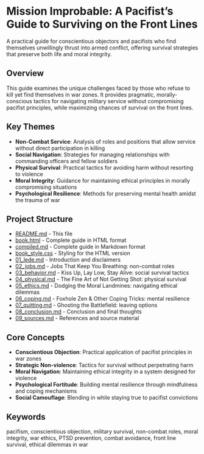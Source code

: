 # Mission Improbable: A Pacifist’s Guide to Surviving on the Front Lines

A practical guide for conscientious objectors and pacifists who find themselves unwillingly thrust into armed conflict, offering survival strategies that preserve both life and moral integrity.

## Overview

This guide examines the unique challenges faced by those who refuse to kill yet find themselves in war zones. It provides pragmatic, morally-conscious tactics for navigating military service without compromising pacifist principles, while maximizing chances of survival on the front lines.

## Key Themes

- **Non-Combat Service**: Analysis of roles and positions that allow service without direct participation in killing
- **Social Navigation**: Strategies for managing relationships with commanding officers and fellow soldiers
- **Physical Survival**: Practical tactics for avoiding harm without resorting to violence
- **Moral Integrity**: Guidance for maintaining ethical principles in morally compromising situations
- **Psychological Resilience**: Methods for preserving mental health amidst the trauma of war

## Project Structure

- [README.md](README.md) - This file
- [book.html](book.html) - Complete guide in HTML format
- [compiled.md](compiled.md) - Complete guide in Markdown format
- [book_style.css](book_style.css) - Styling for the HTML version
- [01_lede.md](01_lede.md) - Introduction and disclaimers
- [02_jobs.md](02_jobs.md) - Jobs That Keep You Breathing: non-combat roles
- [03_behavior.md](03_behavior.md) - Kiss Up, Lay Low, Stay Alive: social survival tactics
- [04_physical.md](04_physical.md) - The Fine Art of Not Getting Shot: physical survival
- [05_ethics.md](05_ethics.md) - Dodging the Moral Landmines: navigating ethical dilemmas
- [06_coping.md](06_coping.md) - Foxhole Zen & Other Coping Tricks: mental resilience
- [07_quitting.md](07_quitting.md) - Ghosting the Battlefield: leaving options
- [08_conclusion.md](08_conclusion.md) - Conclusion and final thoughts
- [09_sources.md](09_sources.md) - References and source material

## Core Concepts

- **Conscientious Objection**: Practical application of pacifist principles in war zones
- **Strategic Non-violence**: Tactics for survival without perpetrating harm
- **Moral Navigation**: Maintaining ethical integrity in a system designed for violence
- **Psychological Fortitude**: Building mental resilience through mindfulness and coping mechanisms
- **Social Camouflage**: Blending in while staying true to pacifist convictions

## Keywords

pacifism, conscientious objection, military survival, non-combat roles, moral integrity, war ethics, PTSD prevention, combat avoidance, front line survival, ethical dilemmas in war
